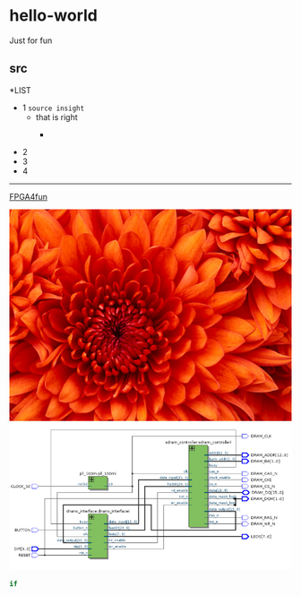 # hello-world
Just for fun 
## src 
*LIST
* 1  `source insight`
  * that is right
    * ~~~awsome~~~
* 2
* 3
* 4
---
[FPGA4fun](https://www.fpga4fun.com/SDRAM2.html)

![](https://github.com/Bill-Weng/hello-world/blob/testing/src/Chrysanthemum.jpg)
![](https://github.com/Bill-Weng/hello-world/blob/testing/src/block.png)

```c
if
